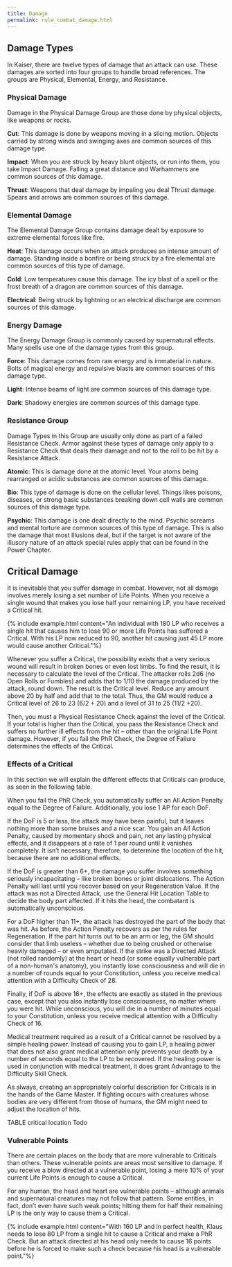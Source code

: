 ```yaml
---
title: Damage
permalink: rule_combat_damage.html
---
```


## Damage Types
In Kaiser, there are twelve types of damage that an attack can use. These damages are sorted into four groups to handle broad references. The groups are Physical, Elemental, Energy, and Resistance. 

### Physical Damage
Damage in the Physical Damage Group are those done by physical objects, like weapons or rocks.

**Cut**: This damage is done by weapons moving in a slicing motion. Objects carried by strong winds and swinging axes are common sources of this damage type.

**Impact**: When you are struck by heavy blunt objects, or run into them, you take Impact Damage. Falling a great distance and Warhammers are common sources of this damage.

**Thrust**: Weapons that deal damage by impaling you deal Thrust damage. Spears and arrows are common sources of this damage.

### Elemental Damage
The Elemental Damage Group contains damage dealt by exposure to extreme elemental forces like fire.

**Heat**: This damage occurs when an attack produces an intense amount of damage. Standing inside a bonfire or being struck by a fire elemental are common sources of this type of damage.

**Cold**: Low temperatures cause this damage. The icy blast of a spell or the frost breath of a dragon are common sources of this damage.

**Electrical**: Being struck by lightning or an electrical discharge are common sources of this damage.

### Energy Damage
The Energy Damage Group is commonly caused by supernatural effects. Many spells use one of the damage types from this group.

**Force**: This damage comes from raw energy and is immaterial in nature. Bolts of magical energy and repulsive blasts are common sources of this damage type.

**Light**: Intense beams of light are common sources of this damage type.

**Dark**: Shadowy energies are common sources of this damage type.

### Resistance Group
Damage Types in this Group are usually only done as part of a failed Resistance Check. Armor against these types of damage only apply to a Resistance Check that deals their damage and not to the roll to be hit by a Resistance Attack.

**Atomic**: This is damage done at the atomic level. Your atoms being rearranged or acidic substances are common sources of this damage.

**Bio**: This type of damage is done on the cellular level. Things likes poisons, diseases, or strong basic substances breaking down cell walls are common sources of this damage type.

**Psychic**: This damage is one dealt directly to the mind. Psychic screams and mental torture are common sources of this type of damage. This is also the damage that most Illusions deal, but if the target is not aware of the illusory nature of an attack special rules apply that can be found in the Power Chapter.

## Critical Damage
It is inevitable that you suffer damage in combat. However, not all damage involves merely losing a set number of Life Points. When you receive a single wound that makes you lose half your remaining LP, you have received a Critical hit. 

{% include example.html content="An individual with 180 LP who receives a single hit that causes him to lose 90 or more Life Points has suffered a Critical. With his LP now reduced to 90, another hit causing just 45 LP more would cause another Critical."%}

Whenever you suffer a Critical, the possibility exists that a very serious wound will result in broken bones or even lost limbs. To find the result, it is necessary to calculate the level of the Critical. The attacker rolls 2d6 (no Open Rolls or Fumbles) and adds that to 1/10 the damage produced by the attack, round down. The result is the Critical level. Reduce any amount above 20 by half and add that to the total. Thus, the GM would reduce a Critical level of 26 to 23 (6/2 + 20) and a level of 31 to 25 (11/2 +20).

Then, you must a Physical Resistance Check against the level of the Critical. If your total is higher than the Critical, you pass the Resistance Check and suffers no further ill effects from the hit – other than the original Life Point damage. However, if you fail the PhR Check, the Degree of Failure determines the effects of the Critical.

### Effects of a Critical
In this section we will explain the different effects that Criticals can produce, as seen in the following table.

When you fail the PhR Check, you automatically suffer an All Action Penalty equal to the Degree of Failure. Additionally, you lose 1 AP for each DoF. 

If the DoF is 5 or less, the attack may have been painful, but it leaves nothing more than some bruises and a nice scar. You gain an All Action Penalty, caused by momentary shock and pain, not any lasting physical effects, and it disappears at a rate of 1 per round until it vanishes completely. It isn’t necessary, therefore, to determine the location of the hit, because there are no additional effects.

If the DoF is greater than 6+, the damage you suffer involves something seriously incapacitating – like broken bones or joint dislocations. The Action Penalty will last until you recover based on your Regeneration Value. If the attack was not a Directed Attack, use the General Hit Location Table to decide the body part affected. If it hits the head, the combatant is automatically unconscious.

For a DoF higher than 11+, the attack has destroyed the part of the body that was hit. As before, the Action Penalty recovers as per the rules for Regeneration. If the part hit turns out to be an arm or leg, the GM should consider that limb useless – whether due to being crushed or otherwise heavily damaged – or even amputated. If the strike was a Directed Attack (not rolled randomly) at the heart or head (or some equally vulnerable part of a non-human's anatomy), you instantly lose consciousness and will die in a number of rounds equal to your Constitution, unless you receive medical attention with a Difficulty Check of 28. 

Finally, if DoF is above 16+, the effects are exactly as stated in the previous case, except that you also instantly lose consciousness, no matter where you were hit. While unconscious, you will die in a number of minutes equal to your Constitution, unless you receive medical attention with a Difficulty Check of 16.

Medical treatment required as a result of a Critical cannot be resolved by a simple healing power. Instead of causing you to gain LP, a healing power that does not also grant medical attention only prevents your death by a number of seconds equal to the LP to be recovered. If the healing power is used in conjunction with medical treatment, it does grant Advantage to the Difficulty Skill Check.

As always, creating an appropriately colorful description for Criticals is in the hands of the Game Master. If fighting occurs with creatures whose bodies are very different from those of humans, the GM might need to adjust the location of hits.

TABLE critical location Todo

### Vulnerable Points
There are certain places on the body that are more vulnerable to Criticals than others. These vulnerable points are areas most sensitive to damage. If you receive a blow directed at a vulnerable point, losing a mere 10% of your current Life Points is enough to cause a Critical.

For any human, the head and heart are vulnerable points – although animals and supernatural creatures may not follow that pattern. Some entities, in fact, don’t even have such weak points; hitting them for half their remaining LP is the only way to cause them a Critical.

{% include example.html content="With 160 LP and in perfect health, Klaus needs to lose 80 LP from a single hit to cause a Critical and make a PhR Check. But an attack directed at his head only needs to cause 16 points before he is forced to make such a check because his head is a vulnerable point."%}